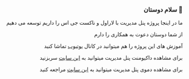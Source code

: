 ### <div align="right">سلام دوستان 👋</div>

<div align="right">
<p>ما در اینجا پروژه پنل مدیریت با لاراول و ناکست جی اس را داریم توسعه می دهیم</p>
<p>از شما دوستان دعوت به همکاری را دارم</p>
<p>آموزش های این پروژه را هم میتوانید در کانال <a href="https://www.youtube.com/playlist?list=PLXChBR5rCkrheZRydB6C-ohLMGL1Q6gGz" target="_blank">یوتیوب</a> تماشا کنید</p>
<p>برای مشاهده داکیومنت پنل مدیریت میتوانید به <a href="https://laranuxt.ir" target="_blank">این سایت</a> سربزنید</p>
<p>برای مشاهده دموی پنل مدیریت میتوانید به <a href="https://mnsry.github.io" target="_blank">این سایت</a> مراجعه کنید</p>
</div>
